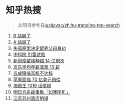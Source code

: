# 知乎热搜

> 此项目参考自[justjavac/zhihu-trending-top-search](https://github.com/justjavac/zhihu-trending-top-search/blob/main/utils.ts)

<!-- BEGIN -->
  <!-- 最后更新时间:Wed Jul 14 2021 11:08:28 GMT+0000 (Coordinated Universal Time) -->
  1. [B 站崩了](https://www.zhihu.com/search?q=b站崩了)
1. [A 站崩了](https://www.zhihu.com/search?q=A站崩了)
1. [失孤原型决定留养父母身边](https://www.zhihu.com/search?q=失孤原型)
1. [中科院 引雷试验](https://www.zhihu.com/search?q=引雷试验)
1. [新冠疫苗接种超 14 亿剂次](https://www.zhihu.com/search?q=新冠疫苗)
1. [京东平均年薪涨至 16 薪](https://www.zhihu.com/search?q=京东)
1. [五成降噪耳机不达标](https://www.zhihu.com/search?q=降噪耳机)
1. [苹果面临 70 亿美元赔偿](https://www.zhihu.com/search?q=苹果)
1. [海贼王 1019 话情报](https://www.zhihu.com/search?q=海贼王)
1. [明日方舟故事集「如我所见」](https://www.zhihu.com/search?q=明日方舟)
1. [江苏苏州酒店坍塌](https://www.zhihu.com/search?q=酒店坍塌)
  <!-- END -->